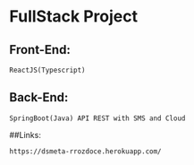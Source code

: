 # FullStack Project

## Front-End:

``` ReactJS(Typescript) ```

## Back-End:

``` SpringBoot(Java) API REST with SMS and Cloud ```

##Links:

``` https://dsmeta-rrozdoce.herokuapp.com/ ```
